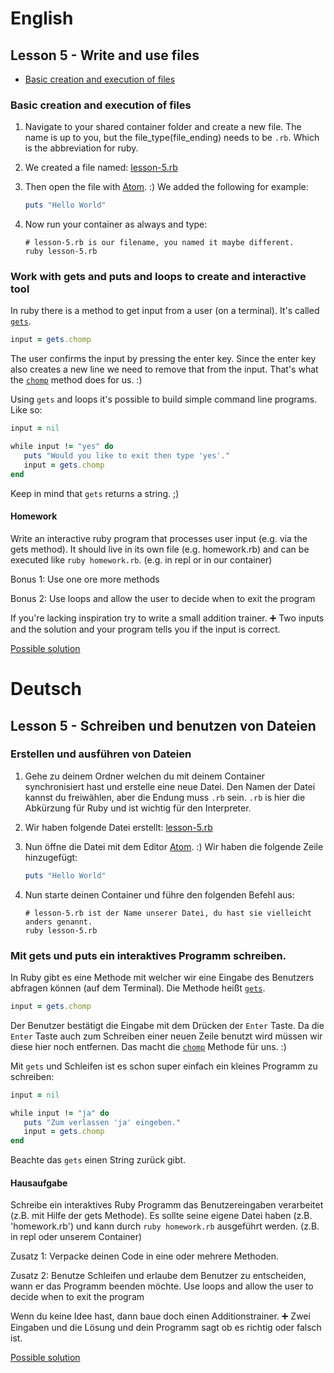 # English

## Lesson 5 - Write and use files

- [Basic creation and execution of files](#basic-creation-and-execution-of-files)

### Basic creation and execution of files

1. Navigate to your shared container folder and create a new file. The name is up to you, but the file_type(file_ending) needs to be `.rb`.
   Which is the abbreviation for ruby.

2. We created a file named: [lesson-5.rb](/lessons/examples/lesson-5.rb)

3. Then open the file with [Atom](https://atom.io). :)
   We added the following for example:
   ```ruby
   puts "Hello World"
   ```

4. Now run your container as always and type:
   ```shell
   # lesson-5.rb is our filename, you named it maybe different.
   ruby lesson-5.rb
   ```
   
### Work with gets and puts and loops to create and interactive tool

In ruby there is a method to get input from a user (on a terminal). It's called [`gets`](https://rubyapi.org/2.7/o/kernel#method-i-gets).

```ruby
input = gets.chomp
```

The user confirms the input by pressing the enter key. Since the enter key also creates a new line we need to remove that from the input. That's what the [`chomp`](https://rubyapi.org/2.7/o/string#method-i-chomp) method does for us. :)

Using `gets` and loops it's possible to build simple command line programs. Like so:

```ruby
input = nil

while input != "yes" do
   puts "Would you like to exit then type 'yes'."
   input = gets.chomp
end
```

Keep in mind that `gets` returns a string. ;)

#### Homework

Write an interactive ruby program that processes user input (e.g. via the gets method). It should live in its own file (e.g. homework.rb) and can be executed like `ruby homework.rb`. (e.g. in repl or in our container)

Bonus 1:
Use one ore more methods

Bonus 2:
Use loops and allow the user to decide when to exit the program

If you're lacking inspiration try to write a small addition trainer. ➕
Two inputs and the solution and your program tells you if the input is correct.

[Possible solution](/lessons/examples/lesson-5-calc.rb)

# Deutsch

## Lesson 5 - Schreiben und benutzen von Dateien

### Erstellen und ausführen von Dateien

1. Gehe zu deinem Ordner welchen du mit deinem Container synchronisiert hast und erstelle eine neue Datei. Den Namen der Datei kannst du freiwählen, aber die Endung muss `.rb` sein. `.rb` is hier die Abkürzung für Ruby und ist wichtig für den Interpreter.

2. Wir haben folgende Datei erstellt: [lesson-5.rb](/lessons/examples/lesson-5.rb)

3. Nun öffne die Datei mit dem Editor [Atom](https://atom.io). :)
   Wir haben die folgende Zeile hinzugefügt:
   ```ruby
   puts "Hello World"
   ```

4. Nun starte deinen Container und führe den folgenden Befehl aus:
   ```shell
   # lesson-5.rb ist der Name unserer Datei, du hast sie vielleicht anders genannt.
   ruby lesson-5.rb
   ```
   
### Mit gets und puts ein interaktives Programm schreiben.

In Ruby gibt es eine Methode mit welcher wir eine Eingabe des Benutzers abfragen können (auf dem Terminal). Die Methode heißt [`gets`](https://rubyapi.org/2.7/o/kernel#method-i-gets).

```ruby
input = gets.chomp
```

Der Benutzer bestätigt die Eingabe mit dem Drücken der `Enter` Taste. Da die `Enter` Taste auch zum Schreiben einer neuen Zeile benutzt wird müssen wir diese hier noch entfernen. Das macht die [`chomp`](https://rubyapi.org/2.7/o/string#method-i-chomp) Methode für uns. :)

Mit `gets` und Schleifen ist es schon super einfach ein kleines Programm zu schreiben: 

```ruby
input = nil

while input != "ja" do
   puts "Zum verlassen 'ja' eingeben."
   input = gets.chomp
end
```

Beachte das `gets` einen String zurück gibt.

#### Hausaufgabe

Schreibe ein interaktives Ruby Programm das Benutzereingaben verarbeitet (z.B. mit Hilfe der gets Methode). Es sollte seine eigene Datei haben (z.B. 'homework.rb') und kann durch `ruby homework.rb` ausgeführt werden. (z.B. in repl oder unserem Container)

Zusatz 1:
Verpacke deinen Code in eine oder mehrere Methoden.

Zusatz 2:
Benutze Schleifen und erlaube dem Benutzer zu entscheiden, wann er das Programm beenden möchte.
Use loops and allow the user to decide when to exit the program

Wenn du keine Idee hast, dann baue doch einen Additionstrainer. ➕
Zwei Eingaben und die Lösung und dein Programm sagt ob es richtig oder falsch ist.
  
[Possible solution](/lessons/examples/lesson-5-calc.rb)
